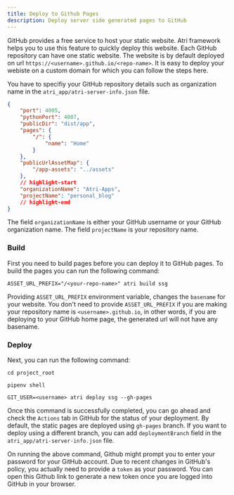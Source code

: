 ```yaml
---
title: Deploy to Github Pages
description: Deploy server side generated pages to GitHub
---
```


GitHub provides a free service to host your static website. Atri framework helps you to use this feature to quickly deploy this website. Each GitHub repository can have one static website. The website is by default deployed on url `https://<username>.github.io/<repo-name>`. It is easy to deploy your webiste on a custom domain for which you can follow the steps here.

You have to specifiy your GitHub repository details such as organization name in the `atri_app/atri-server-info.json` file.

```json
{
	"port": 4005,
	"pythonPort": 4007,
	"publicDir": "dist/app",
	"pages": {
		"/": {
			"name": "Home"
		}
	},
	"publicUrlAssetMap": {
		"/app-assets": "../assets"
	},
	// highlight-start
	"organizationName": "Atri-Apps",
	"projectName": "personal_blog"
	// highlight-end
}
```

The field `organizationName` is either your GitHub username or your GitHub organization name. The field `projectName` is your repository name.

### Build

First you need to build pages before you can deploy it to GitHub pages. To build the pages you can run the following command:

```shell
ASSET_URL_PREFIX="/<your-repo-name>" atri build ssg
```

Providing `ASSET_URL_PREFIX` environment variable, changes the `basename` for your website. You don't need to provide `ASSET_URL_PREFIX` if you are making your repository name is `<username>.github.io`, in other words, if you are deploying to your GitHub home page, the generated url will not have any basename.

### Deploy

Next, you can run the following command:

```shell
cd project_root

pipenv shell

GIT_USER=<username> atri deploy ssg --gh-pages
```

Once this command is successfully completed, you can go ahead and check the `Actions` tab in GitHub for the status of your deployment. By default, the static pages are deployed using `gh-pages` branch. If you want to deploy using a different branch, you can add `deploymentBranch` field in the `atri_app/atri-server-info.json` file.

On running the above command, Github might prompt you to enter your password for your GitHub account. Due to recent changes in GitHub's policy, you actually need to provide a `token` as your password. You can open this Github link to generate a new token once you are logged into GitHub in your browser.

